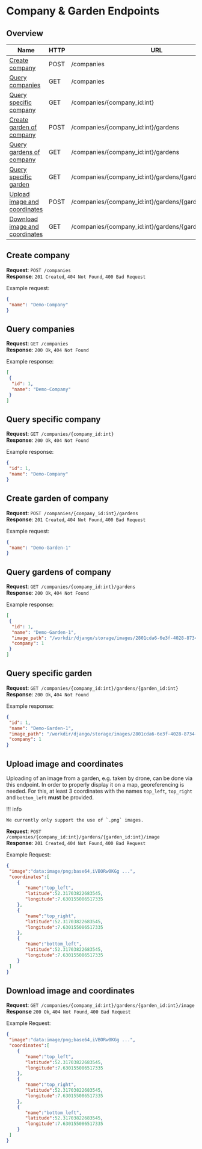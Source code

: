 # Company & Garden Endpoints

## Overview

| Name                                                              | HTTP | URL                                                       |
| ----------------------------------------------------------------- | ---- | --------------------------------------------------------- |
| [Create company](#create-company)                                 | POST | /companies                                                |
| [Query companies](#query-companies)                               | GET  | /companies                                                |
| [Query specific company](#query-specific-company)                 | GET  | /companies/{company_id:int}                               |
| [Create garden of company](#create-garden-of-company)             | POST | /companies/{company_id:int}/gardens                       |
| [Query gardens of company](#query-gardens-of-company)             | GET  | /companies/{company_id:int}/gardens                       |
| [Query specific garden](#query-specific-garden)                   | GET  | /companies/{company_id:int}/gardens/{garden_id:int}       |
| [Upload image and coordinates](#upload-image-and-coordinates)     | POST | /companies/{company_id:int}/gardens/{garden_id:int}/image |
| [Download image and coordinates](#download-image-and-coordinates) | GET  | /companies/{company_id:int}/gardens/{garden_id:int}/image |

## Create company

**Request**:  `POST /companies`  
**Response**: `201 Created`, `404 Not Found`, `400 Bad Request`

Example request:

```json
{
 "name": "Demo-Company"
}
```

## Query companies

**Request**:  `GET /companies`  
**Response**: `200 Ok`, `404 Not Found`

Example response:

```json
[
 {
  "id": 1,
  "name": "Demo-Company"
 }
]
```

## Query specific company

**Request**:  `GET /companies/{company_id:int}`  
**Response**: `200 Ok`, `404 Not Found`

Example response:

```json
{
 "id": 1,
 "name": "Demo-Company"
}
```

## Create garden of company

**Request**:  `POST /companies/{company_id:int}/gardens`  
**Response**: `201 Created`, `404 Not Found`, `400 Bad Request`

Example request:

```json
{
 "name": "Demo-Garden-1"
}
```

## Query gardens of company

**Request**:  `GET /companies/{company_id:int}/gardens`  
**Response**: `200 Ok`, `404 Not Found`

Example response:

```json
[
 {
  "id": 1,
  "name": "Demo-Garden-1",
  "image_path": "/workdir/django/storage/images/2801cda6-6e3f-4028-8734-87f1f7eff067.png",
  "company": 1
 }
]
```

## Query specific garden

**Request**:  `GET /companies/{company_id:int}/gardens/{garden_id:int}`  
**Response**: `200 Ok`, `404 Not Found`

Example response:

```json
{
 "id": 1,
 "name": "Demo-Garden-1",
 "image_path": "/workdir/django/storage/images/2801cda6-6e3f-4028-8734-87f1f7eff067.png",
 "company": 1
}
```

## Upload image and coordinates

Uploading of an image from a garden, e.g. taken by drone, can be done via this
endpoint. In order to properly display it on a map, georeferencing is needed.
For this, at least 3 coordinates with the names `top_left`, `top_right` and `bottom_left` **must** be provided.

!!! info

    We currently only support the use of `.png` images.

**Request**:  `POST /companies/{company_id:int}/gardens/{garden_id:int}/image`  
**Response**: `201 Created`, `404 Not Found`, `400 Bad Request`

Example Request:

```json
{
 "image":"data:image/png;base64,iVBORw0KGg ...",
 "coordinates":[
    {
       "name":"top_left",
       "latitude":52.31703822683545,
       "longitude":7.630155086517335
    },
    {
       "name":"top_right",
       "latitude":52.31703822683545,
       "longitude":7.630155086517335
    },
    {
       "name":"bottom_left",
       "latitude":52.31703822683545,
       "longitude":7.630155086517335
    }
 ]
}
```

## Download image and coordinates

**Request**: `GET /companies/{company_id:int}/gardens/{garden_id:int}/image`  
**Response** `200 Ok`, `404 Not Found`, `400 Bad Request`

Example Request:

```json
{
 "image":"data:image/png;base64,iVBORw0KGg ...",
 "coordinates":[
    {
       "name":"top_left",
       "latitude":52.31703822683545,
       "longitude":7.630155086517335
    },
    {
       "name":"top_right",
       "latitude":52.31703822683545,
       "longitude":7.630155086517335
    },
    {
       "name":"bottom_left",
       "latitude":52.31703822683545,
       "longitude":7.630155086517335
    }
 ]
}
```
